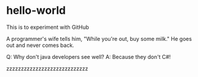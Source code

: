 # hello-world
This is to experiment with GitHub

A programmer's wife tells him, "While you're out, buy some milk." He goes out and never comes back. 

Q: Why don't java developers see well?
A: Because they don't C#!



zzzzzzzzzzzzzzzzzzzzzzzzzzzz
